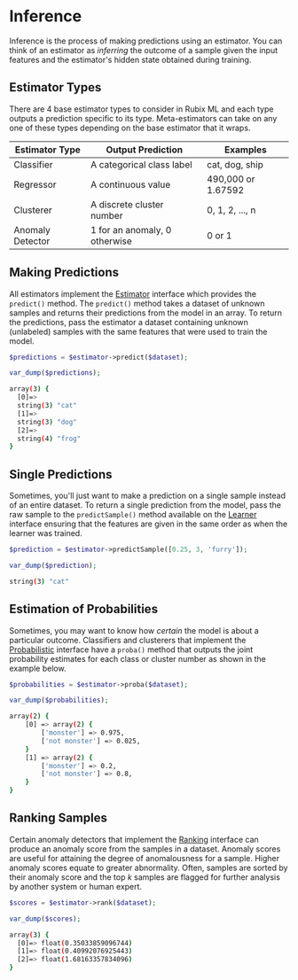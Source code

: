 # Inference
Inference is the process of making predictions using an estimator. You can think of an estimator as *inferring* the outcome of a sample given the input features and the estimator's hidden state obtained during training.

## Estimator Types
There are 4 base estimator types to consider in Rubix ML and each type outputs a prediction specific to its type. Meta-estimators can take on any one of these types depending on the base estimator that it wraps.

| Estimator Type | Output Prediction | Examples |
|---|---|---|
| Classifier | A categorical class label | cat, dog, ship |
| Regressor | A continuous value | 490,000 or 1.67592 |
| Clusterer | A discrete cluster number | 0, 1, 2, ..., n |
| Anomaly Detector | 1 for an anomaly, 0 otherwise | 0 or 1 |

## Making Predictions
All estimators implement the [Estimator](estimator.md) interface which provides the `predict()` method. The `predict()` method takes a dataset of unknown samples and returns their predictions from the model in an array. To return the predictions, pass the estimator a dataset containing unknown (unlabeled) samples with the same features that were used to train the model.

```php
$predictions = $estimator->predict($dataset);

var_dump($predictions);
```

```sh
array(3) {
  [0]=>
  string(3) "cat"
  [1]=>
  string(3) "dog"
  [2]=>
  string(4) "frog"
}
```

## Single Predictions
Sometimes, you'll just want to make a prediction on a single sample instead of an entire dataset. To return a single prediction from the model, pass the raw sample to the `predictSample()` method available on the [Learner](learner.md) interface ensuring that the features are given in the same order as when the learner was trained.

```php
$prediction = $estimator->predictSample([0.25, 3, 'furry']);

var_dump($prediction);
```

```sh
string(3) "cat"
```

## Estimation of Probabilities
Sometimes, you may want to know how *certain* the model is about a particular outcome. Classifiers and clusterers that implement the [Probabilistic](https://docs.rubixml.com/en/latest/probabilistic.html) interface have a `proba()` method that outputs the joint probability estimates for each class or cluster number as shown in the example below.

```php
$probabilities = $estimator->proba($dataset);  

var_dump($probabilities);
```

```sh
array(2) {
	[0] => array(2) {
		['monster'] => 0.975,
		['not monster'] => 0.025,
	}
	[1] => array(2) {
		['monster'] => 0.2,
		['not monster'] => 0.8,
	}
}
```

## Ranking Samples
Certain anomaly detectors that implement the [Ranking](https://docs.rubixml.com/en/latest/ranking.html) interface can produce an anomaly score from the samples in a dataset. Anomaly scores are useful for attaining the degree of anomalousness for a sample. Higher anomaly scores equate to greater abnormality. Often, samples are sorted by their anomaly score and the top *k* samples are flagged for further analysis by another system or human expert.

```php
$scores = $estimator->rank($dataset);

var_dump($scores);
```

```sh
array(3) {
  [0]=> float(0.35033859096744)
  [1]=> float(0.40992076925443)
  [2]=> float(1.68163357834096)
}
```
